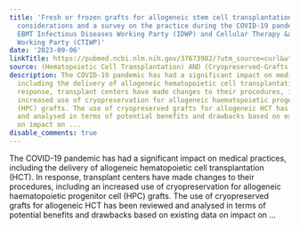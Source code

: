 ```yaml
---
title: 'Fresh or frozen grafts for allogeneic stem cell transplantation: conceptual
  considerations and a survey on the practice during the COVID-19 pandemic from the
  EBMT Infectious Diseases Working Party (IDWP) and Cellular Therapy &amp; Immunobiology
  Working Party (CTIWP)'
date: '2023-09-06'
linkTitle: https://pubmed.ncbi.nlm.nih.gov/37673982/?utm_source=curl&utm_medium=rss&utm_campaign=pubmed-2&utm_content=12iSD5QubOnfg0fkR8dCcveVdPAdI9QKdI-uy_x1YlQTYHygaQ&fc=20221007230549&ff=20230907180826&v=2.17.9.post6+86293ac
source: (Hematopoietic Cell Transplantation) AND (Cryopreserved-Grafts)
description: The COVID-19 pandemic has had a significant impact on medical practices,
  including the delivery of allogeneic hematopoietic cell transplantation (HCT). In
  response, transplant centers have made changes to their procedures, including an
  increased use of cryopreservation for allogeneic haematopoietic progenitor cell
  (HPC) grafts. The use of cryopreserved grafts for allogeneic HCT has been reviewed
  and analysed in terms of potential benefits and drawbacks based on existing data
  on impact on ...
disable_comments: true
---
```

The COVID-19 pandemic has had a significant impact on medical practices, including the delivery of allogeneic hematopoietic cell transplantation (HCT). In response, transplant centers have made changes to their procedures, including an increased use of cryopreservation for allogeneic haematopoietic progenitor cell (HPC) grafts. The use of cryopreserved grafts for allogeneic HCT has been reviewed and analysed in terms of potential benefits and drawbacks based on existing data on impact on ...